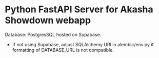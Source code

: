 # Python FastAPI Server for Akasha Showdown webapp

Database: PostgresSQL hosted on Supabase.

- If not using Supabase, adjust SQLAlchemy URI in alembic/env.py if formatting of DATABASE_URL is not compatible.
